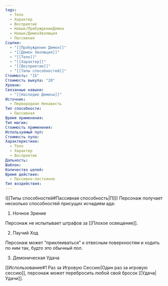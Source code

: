 ```yaml
---
tags:
  - Тело
  - Характер
  - Восприятие
  - Навык/ПробуждениеДемон
  - Навык/ДемонЭволюция
  - Пассивная
Ссылки:
  - "[[Пробуждение Демон]]"
  - "[[Демон Эволюция]]"
  - "[[Тело]]"
  - "[[Характер]]"
  - "[[Восприятие]]"
  - "[[Типы способностей]]"
Стоимость: "15"
Стоимость выкупа: "20"
Уровни: 
Связанные навыки:
  - "[[Наследие Демона]]"
Источник:
  - Первородная Ненависть
Тип способности:
  - Пассивная
Время применения: 
Тип магии: 
Стоимость применения: 
Используемый пул: 
Стоимость пула: 
Характеристики:
  - Тело
  - Характер
  - Восприятие
Дальность: 
Шаблон: 
Количество целей: 
Время действия:
  - Пассивно-постоянно
Тип воздействия:
---
```

([[Типы способностей#Пассивная способность|П]]) Персонаж получает несколько способностей присущих исчадиям ада:

1. Ночное Зрение

Персонаж не испытывает штрафов за [[Плохое освещение]].

2. Паучий Ход

Персонаж может "приклеиваться" к отвесным поверхностям и ходить по ним так, будто это обычный пол. 

3. Демоническая Удача

[[Использование#1 Раз за Игровую Сессию|Один раз за игровую сессию]], персонаж может перебросить любой свой бросок [[Удача|Удачи]].